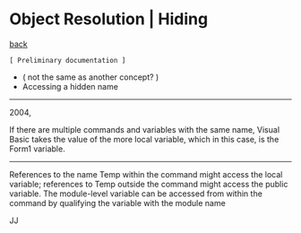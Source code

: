 ﻿Object Resolution | Hiding
==========================

[back](./)

`[ Preliminary documentation ]`

- ( not the same as another concept? )
- Accessing a hidden name

-----

2004,

If there are multiple commands and variables with the same name, Visual Basic takes the value of the more local variable, which in this case, is the Form1 variable.

-----

References to the name Temp within the command might access the local variable; references to Temp outside the command might access the public variable. The module-level variable can be accessed from within the command by qualifying the variable with the module name

JJ

